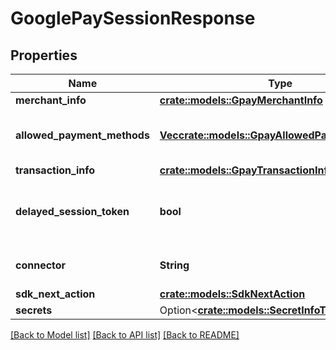 # GooglePaySessionResponse

## Properties

Name | Type | Description | Notes
------------ | ------------- | ------------- | -------------
**merchant_info** | [**crate::models::GpayMerchantInfo**](GpayMerchantInfo.md) |  | 
**allowed_payment_methods** | [**Vec<crate::models::GpayAllowedPaymentMethods>**](GpayAllowedPaymentMethods.md) | List of the allowed payment meythods | 
**transaction_info** | [**crate::models::GpayTransactionInfo**](GpayTransactionInfo.md) |  | 
**delayed_session_token** | **bool** | Identifier for the delayed session response | 
**connector** | **String** | The name of the connector | 
**sdk_next_action** | [**crate::models::SdkNextAction**](SdkNextAction.md) |  | 
**secrets** | Option<[**crate::models::SecretInfoToInitiateSdk**](SecretInfoToInitiateSdk.md)> |  | [optional]

[[Back to Model list]](../README.md#documentation-for-models) [[Back to API list]](../README.md#documentation-for-api-endpoints) [[Back to README]](../README.md)



